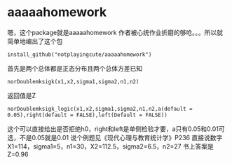 # aaaaahomework
嗯，这个package就是aaaaahomework
作者被心统作业折磨的够呛。。。所以就简单地编出了这个包
```
install_github("notplayingcute/aaaaahomework")
```

首先是两个总体都是正态分布且两个总体方差已知
```
norDoublemksigk(x1,x2,sigma1,sigma2,n1,n2)
```
返回值是Z

```
norDoublemksigk_logic(x1,x2,sigma1,sigma2,n1,n2,a(default = 0.05),right(default = FALSE),left(Default = FALSE))
```
这个可以直接给出是否拒绝h0，right和left是单侧检验才要，a只有0.05和0.01可选，不是0.05就是0.01
说个例题见《现代心理与教育统计学》P236
直接说数字X1=114，sigma1=5，n1=30，X2=112.5，sigma2=6.5，n2=27
书上答案是Z=0.96
